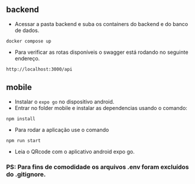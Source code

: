 

## backend
- Acessar a pasta backend e suba os containers do backend e do banco de dados.
```
docker compose up
```
- Para verificar as rotas disponíveis o swagger está rodando no seguinte endereço.
```
http://localhost:3000/api
```

## mobile
- Instalar o `expo go` no dispositivo android.
- Entrar no folder mobile e instalar as dependencias usando o comando:
```
npm install
```
- Para rodar a aplicação use o comando
```
npm run start
```
- Leia o QRcode com o aplicativo android expo go.


### PS: Para fins de comodidade os arquivos .env foram excluídos do .gitignore.


